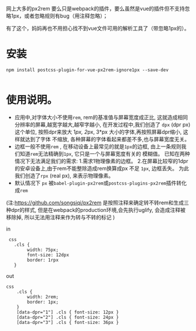 网上大多的px2rem 要么只是webpack的插件，要么虽然是vue的插件但不支持忽略1px，或者忽略规则有bug（用注释忽略）；

有了这个，妈妈再也不用担心找不到vue文件可用的解析工具了（带忽略1px的）。

# 安装

```
npm install postcss-plugin-for-vue-px2rem-ignore1px --save-dev
    
```


# 使用说明。
* 应用中,对字体大小不使用`rem`, rem的基准值与屏幕宽度成正比, 这就造成相同分辨率的屏幕,越宽字越大,越窄字越小,
在开发过程中,我们创造了 `dpx` (dpr px) 这个单位, 按照dpr来放大 1*px, 2*px, 3*px 大小的字体,再按照屏幕dpr缩小, 这样就达到了字体
不缩放, 各种屏幕的字体看起来都差不多,也与屏幕宽度无关。
* 边框一般不使用`rem` , 在移动设备上最常见的就是`1px`的边框, 由上一条规则我们知道`rem`无法精确到`1px`, 它只是一个与屏幕宽度有关的
模糊值。 已知在两种情况下无法满足我们的需求: 1.需求1物理像素的边框。 2.在屏幕比较窄的1dpr的安卓设备上,由于rem不能整除造成rem换算成px
 不足 `1px`, 边框丢失。 为此我们创造了`rpx` (real px), 来表示物理像素。
* 默认情况下 `px` 被`babel-plugin-px2rem`或`postcss-plugins-px2rem`插件转化成`rem`

(注:https://github.com/songsiqi/px2rem 是按照注释来确定转不转rem和生成三种dpr的样式, 但是在webpack的production环境,会先执行uglify, 会造成注释被移除掉, 所以无法用注释来作为转与不转的标记 )

in

```
 css
   .cls {
        width: 75px;
        font-size: 12dpx
        border: 1rpx
   } 
```

out

```
css
    .cls {
        width: 2rem;
        border: 1px;
    }
    [data-dpr="1"] .cls { font-size: 12px }
    [data-dpr="2"] .cls { font-size: 24px }
    [data-dpr="3"] .cls { font-size: 36px }
    
```
